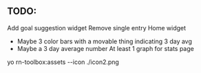 ## TODO:

Add goal suggestion widget
Remove single entry
Home widget
 - Maybe 3 color bars with a movable thing indicating 3 day avg
 - Maybe a 3 day average number
At least 1 graph for stats page


yo rn-toolbox:assets --icon ./icon2.png
